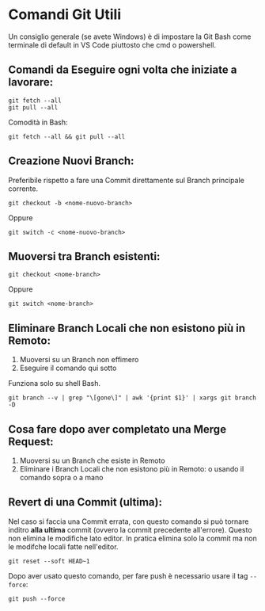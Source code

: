 # Comandi Git Utili

Un consiglio generale (se avete Windows) è di impostare la Git Bash come terminale di default in VS Code piuttosto che cmd o powershell.

## Comandi da Eseguire ogni volta che iniziate a lavorare:

```
git fetch --all
git pull --all
```
Comodità in Bash:
```
git fetch --all && git pull --all
```

## Creazione Nuovi Branch:

Preferibile rispetto a fare una Commit direttamente sul Branch principale corrente.

```
git checkout -b <nome-nuovo-branch>
```

Oppure

```
git switch -c <nome-nuovo-branch>
```

## Muoversi tra Branch esistenti:

```
git checkout <nome-branch>
```

Oppure

```
git switch <nome-branch>
```

## Eliminare Branch Locali che non esistono più in Remoto:

1) Muoversi su un Branch non effimero
2) Eseguire il comando qui sotto

Funziona solo su shell Bash.

```
git branch --v | grep "\[gone\]" | awk '{print $1}' | xargs git branch -D
```

## Cosa fare dopo aver completato una Merge Request:

1) Muoversi su un Branch che esiste in Remoto
2) Eliminare i Branch Locali che non esistono più in Remoto: o usando il comando sopra o a mano

## Revert di una Commit (ultima):

Nel caso si faccia una Commit errata, con questo comando si può tornare inditro __alla ultima__ commit (ovvero la commit precedente all'errore).
Questo non elimina le modifiche lato editor. In pratica elimina solo la commit ma non le modifche locali fatte nell'editor.
```
git reset --soft HEAD~1
```
Dopo aver usato questo comando, per fare push è necessario usare il tag `--force`:
```
git push --force
```

